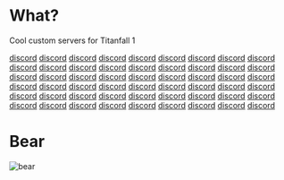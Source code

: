 # What?

Cool custom servers for Titanfall 1

[discord](https://discord.gg/zbFCcSM5t7) [discord](https://discord.gg/zbFCcSM5t7) [discord](https://discord.gg/zbFCcSM5t7) [discord](https://discord.gg/zbFCcSM5t7) [discord](https://discord.gg/zbFCcSM5t7) [discord](https://discord.gg/zbFCcSM5t7) [discord](https://discord.gg/zbFCcSM5t7) [discord](https://discord.gg/zbFCcSM5t7) [discord](https://discord.gg/zbFCcSM5t7) [discord](https://discord.gg/zbFCcSM5t7) [discord](https://discord.gg/zbFCcSM5t7) [discord](https://discord.gg/zbFCcSM5t7) [discord](https://discord.gg/zbFCcSM5t7) [discord](https://discord.gg/zbFCcSM5t7) [discord](https://discord.gg/zbFCcSM5t7) [discord](https://discord.gg/zbFCcSM5t7) [discord](https://discord.gg/zbFCcSM5t7) [discord](https://discord.gg/zbFCcSM5t7) [discord](https://discord.gg/zbFCcSM5t7) [discord](https://discord.gg/zbFCcSM5t7) [discord](https://discord.gg/zbFCcSM5t7) [discord](https://discord.gg/zbFCcSM5t7) [discord](https://discord.gg/zbFCcSM5t7) [discord](https://discord.gg/zbFCcSM5t7) [discord](https://discord.gg/zbFCcSM5t7) [discord](https://discord.gg/zbFCcSM5t7) [discord](https://discord.gg/zbFCcSM5t7) [discord](https://discord.gg/zbFCcSM5t7) [discord](https://discord.gg/zbFCcSM5t7) [discord](https://discord.gg/zbFCcSM5t7) [discord](https://discord.gg/zbFCcSM5t7) [discord](https://discord.gg/zbFCcSM5t7) [discord](https://discord.gg/zbFCcSM5t7) [discord](https://discord.gg/zbFCcSM5t7) [discord](https://discord.gg/zbFCcSM5t7) [discord](https://discord.gg/zbFCcSM5t7) [discord](https://discord.gg/zbFCcSM5t7) [discord](https://discord.gg/zbFCcSM5t7) [discord](https://discord.gg/zbFCcSM5t7) [discord](https://discord.gg/zbFCcSM5t7) [discord](https://discord.gg/zbFCcSM5t7) [discord](https://discord.gg/zbFCcSM5t7) [discord](https://discord.gg/zbFCcSM5t7) [discord](https://discord.gg/zbFCcSM5t7) [discord](https://discord.gg/zbFCcSM5t7) [discord](https://discord.gg/zbFCcSM5t7) [discord](https://discord.gg/zbFCcSM5t7) [discord](https://discord.gg/zbFCcSM5t7) [discord](https://discord.gg/zbFCcSM5t7) [discord](https://discord.gg/zbFCcSM5t7) [discord](https://discord.gg/zbFCcSM5t7) [discord](https://discord.gg/zbFCcSM5t7) [discord](https://discord.gg/zbFCcSM5t7) [discord](https://discord.gg/zbFCcSM5t7)


# Bear

![bear](https://github.com/r1delta/r1delta/assets/37985788/41548f20-0878-4e1e-8538-e9be808fc363)
